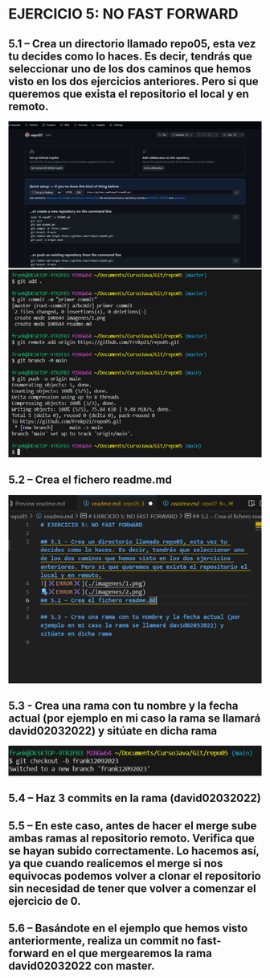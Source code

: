 # EJERCICIO 5: NO FAST FORWARD

## 5.1 – Crea un directorio llamado repo05, esta vez tu decides como lo haces. Es decir, tendrás que seleccionar uno de los dos caminos que hemos visto en los dos ejercicios anteriores. Pero si que queremos que exista el repositorio el local y en remoto.
![✖️ERROR✖️](./imagenes/1.png)
![✖️ERROR✖️](./imagenes/2.png)
## 5.2 – Crea el fichero readme.md
![✖️ERROR✖️](./imagenes/3.png)

## 5.3 - Crea una rama con tu nombre y la fecha actual (por ejemplo en mi caso la rama se llamará david02032022) y sitúate en dicha rama

![✖️ERROR✖️](./imagenes/4.png)

## 5.4 – Haz 3 commits en la rama (david02032022)

## 5.5 – En este caso, antes de hacer el merge sube ambas ramas al repositorio remoto. Verifica que se hayan subido correctamente. Lo hacemos así, ya que cuando realicemos el merge si nos equivocas podemos volver a clonar el repositorio sin necesidad de tener que volver a comenzar el ejercicio de 0.

## 5.6 – Basándote en el ejemplo que hemos visto anteriormente, realiza un commit no fast-forward en el que mergearemos la rama david02032022 con master.